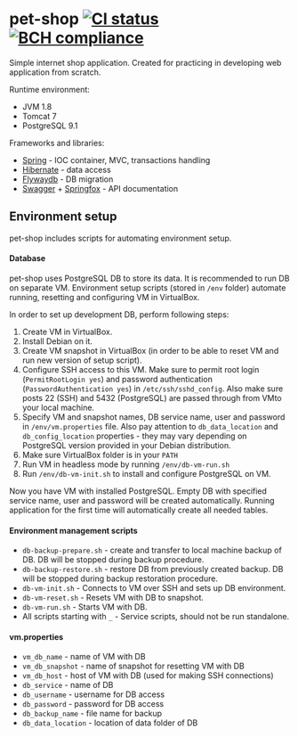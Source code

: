 # pet-shop [![CI status](https://travis-ci.org/AlKach/pet-shop.svg?branch=master)](https://travis-ci.org/AlKach/pet-shop) [![BCH compliance](https://bettercodehub.com/edge/badge/AlKach/pet-shop?branch=master)](https://bettercodehub.com/)

Simple internet shop application. Created for practicing in developing web application from scratch.

Runtime environment:
 - JVM 1.8
 - Tomcat 7
 - PostgreSQL 9.1

Frameworks and libraries:
 - [Spring](https://spring.io/) - IOC container, MVC, transactions handling
 - [Hibernate](http://hibernate.org/) - data access
 - [Flywaydb](https://flywaydb.org/) - DB migration
 - [Swagger](http://swagger.io/) + [Springfox](http://springfox.github.io/springfox/) - API documentation
 
## Environment setup

pet-shop includes scripts for automating environment setup.

#### Database

pet-shop uses PostgreSQL DB to store its data. It is recommended to run DB on separate VM. Environment setup scripts (stored in `/env` folder) automate running, resetting and configuring VM in VirtualBox.

In order to set up development DB, perform following steps:
 1. Create VM in VirtualBox.
 2. Install Debian on it.
 3. Create VM snapshot in VirtualBox (in order to be able to reset VM and run new version of setup script).
 4. Configure SSH access to this VM. Make sure to permit root login (`PermitRootLogin yes`) and password authentication (`PasswordAuthentication yes`) in `/etc/ssh/sshd_config`. Also make sure posts 22 (SSH) and 5432 (PostgreSQL) are passed through from VMto your local machine.
 5. Specify VM and snapshot names, DB service name, user and password in `/env/vm.properties` file. Also pay attention to `db_data_location` and `db_config_location` properties - they may vary depending on PostgreSQL version provided in your Debian distribution.
 6. Make sure VirtualBox folder is in your `PATH`
 7. Run VM in headless mode by running `/env/db-vm-run.sh`
 8. Run `/env/db-vm-init.sh` to install and configure PostgreSQL on VM.
 
Now you have VM with installed PostgreSQL. Empty DB with specified service name, user and password will be created automatically. Running application for the first time will automatically create all needed tables.

#### Environment management scripts

 - `db-backup-prepare.sh` - create and transfer to local machine backup of DB. DB will be stopped during backup procedure.
 - `db-backup-restore.sh` - restore DB from previously created backup. DB will be stopped during backup restoration procedure.
 - `db-vm-init.sh` - Connects to VM over SSH and sets up DB environment.
 - `db-vm-reset.sh` - Resets VM with DB to snapshot.
 - `db-vm-run.sh` - Starts VM with DB.
 - All scripts starting with `_` - Service scripts, should not be run standalone.

#### vm.properties

 - `vm_db_name` - name of VM with DB
 - `vm_db_snapshot` - name of snapshot for resetting VM with DB
 - `vm_db_host` - host of VM with DB (used for making SSH connections)
 - `db_service` - name of DB
 - `db_username` - username for DB access
 - `db_password` - password for DB access
 - `db_backup_name` - file name for backup
 - `db_data_location` - location of data folder of DB

